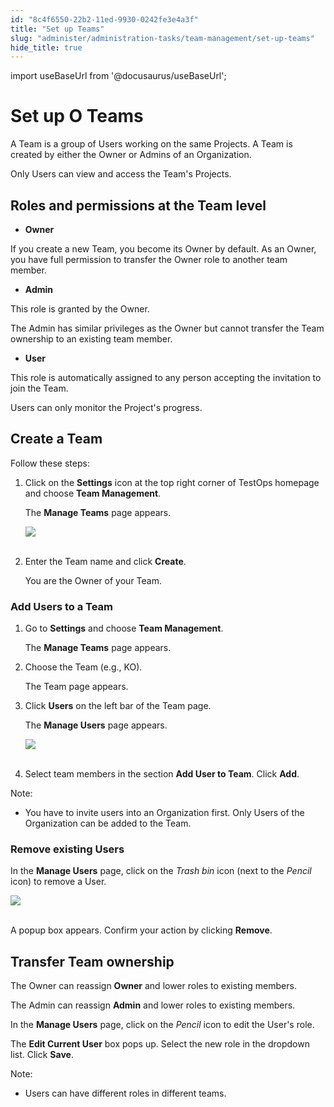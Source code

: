 ```yaml
---
id: "8c4f6550-22b2-11ed-9930-0242fe3e4a3f"
title: "Set up Teams"
slug: "administer/administration-tasks/team-management/set-up-teams"
hide_title: true
---
```

import useBaseUrl from '@docusaurus/useBaseUrl';


# <a id="id" class="anchor_top_offset"/><a id="ariaid-title1" class="anchor_top_offset"/>Set up O Teams

<p xmlns="http://www.w3.org/1999/xhtml" className="p">A Team is a group of Users working on the same Projects. A Team   is created by either the Owner or Admins of an Organization.</p> 
<p xmlns="http://www.w3.org/1999/xhtml" className="p">Only Users can view and access the Team's Projects.</p> 
    

## <a id="id_1" class="anchor_top_offset"/>Roles and permissions at the Team level

    
      
<ul xmlns="http://www.w3.org/1999/xhtml" className="ul">   <li className="li">     <strong className="ph b">Owner</strong>   </li> </ul> 
      
<p xmlns="http://www.w3.org/1999/xhtml" className="p">If you create a new Team, you become its Owner by default. As an   Owner, you have full permission to transfer the Owner role to   another team member.</p> 
      
<ul xmlns="http://www.w3.org/1999/xhtml" className="ul">   <li className="li">     <strong className="ph b">Admin</strong>   </li> </ul> 
      
<p xmlns="http://www.w3.org/1999/xhtml" className="p">This role is granted by the Owner.</p> 
      
<p xmlns="http://www.w3.org/1999/xhtml" className="p">The Admin has similar privileges as the Owner but cannot   transfer the Team ownership to an existing team member.</p> 
      
<ul xmlns="http://www.w3.org/1999/xhtml" className="ul">   <li className="li">     <strong className="ph b">User</strong>   </li> </ul> 
      
<p xmlns="http://www.w3.org/1999/xhtml" className="p">This role is automatically assigned to any person accepting the   invitation to join the Team.</p> 
      
<p xmlns="http://www.w3.org/1999/xhtml" className="p">Users can only monitor the Project's progress.</p> 
    
  
    

## <a id="id_2" class="anchor_top_offset"/>Create a Team

    
      
<p xmlns="http://www.w3.org/1999/xhtml" className="p">Follow these steps:</p> 
      
<ol xmlns="http://www.w3.org/1999/xhtml" className="ol">   <li className="li">     <p className="p">Click on the <strong className="ph b">Settings</strong> icon at the top right       corner of TestOps homepage and choose <strong className="ph b">Team         Management</strong>.</p>     <p className="p">The <strong className="ph b">Manage Teams</strong> page appears.</p>     <p className="p">       <img className="image" src={useBaseUrl("https://github.com/katalon-studio/docs-images/raw/master/katalon-analytics/docs/testops-revamp-june-setup-team/kt-june-create-team-2.png")} /><br /><br />     </p>   </li>   <li className="li">     <p className="p">Enter the Team name and click <strong className="ph b">Create</strong>.</p>     <p className="p">You are the Owner of your Team.</p>   </li> </ol> 
    
          

### <a id="id_3" class="anchor_top_offset"/>Add Users to a Team

<ol xmlns="http://www.w3.org/1999/xhtml" className="ol"><li className="li">     <p className="p">Go to <strong className="ph b">Settings</strong> and choose <strong className="ph b">Team Management</strong>.</p>     <p className="p">The <strong className="ph b">Manage Teams</strong> page appears.</p>   </li><li className="li">     <p className="p">Choose the Team (e.g., KO).</p>     <p className="p">The Team page appears.</p>   </li><li className="li">     <p className="p">Click <strong className="ph b">Users</strong> on the left bar of the Team page.</p>     <p className="p">The <strong className="ph b">Manage Users</strong> page appears.</p>     <p className="p"> <img className="image" src={useBaseUrl("https://github.com/katalon-studio/docs-images/raw/master/katalon-analytics/docs/testops-revamp-june-setup-team/kt-june-create-team-3.png")} /><br /><br />     </p>   </li><li className="li">     <p className="p">Select team members in the section <strong className="ph b">Add User to Team</strong>. Click <strong className="ph b">Add</strong>.</p>   </li></ol> 
<div xmlns="http://www.w3.org/1999/xhtml" className="note note note_note"><span className="note__title">Note:</span> 
  <ul className="ul"><li className="li">
      <p className="p">You have to invite users into an Organization first. Only Users of the Organization can be added to the Team.</p>
    </li></ul>
</div>
      

### <a id="id_4" class="anchor_top_offset"/>Remove existing Users

      
        
<p xmlns="http://www.w3.org/1999/xhtml" className="p">In the <strong className="ph b">Manage Users</strong> page, click on the   <em className="ph i">Trash bin</em> icon (next to the <em className="ph i">Pencil</em> icon) to   remove a User.</p> 
        
<p xmlns="http://www.w3.org/1999/xhtml" className="p">   <img className="image" src={useBaseUrl("https://github.com/katalon-studio/docs-images/raw/master/katalon-analytics/docs/testops-revamp-june-setup-team/kt-june-create-team-4.png")} /><br /><br /> </p> 
        
<p xmlns="http://www.w3.org/1999/xhtml" className="p">A popup box appears. Confirm your action by clicking   <strong className="ph b">Remove</strong>.</p> 
      
    

## <a id="id_5" class="anchor_top_offset"/>Transfer Team ownership

<p xmlns="http://www.w3.org/1999/xhtml" className="p">The Owner can reassign <strong className="ph b">Owner</strong> and lower roles to existing members.</p> 
<p xmlns="http://www.w3.org/1999/xhtml" className="p">The Admin can reassign <strong className="ph b">Admin</strong> and lower roles to existing members.</p> 
<p xmlns="http://www.w3.org/1999/xhtml" className="p">In the <strong className="ph b">Manage Users</strong> page, click on the <em className="ph i">Pencil</em> icon to edit the User's role.</p> 
<p xmlns="http://www.w3.org/1999/xhtml" className="p">The <strong className="ph b">Edit Current User</strong> box pops up. Select the new role in the dropdown list. Click <strong className="ph b">Save</strong>.</p> 
<div xmlns="http://www.w3.org/1999/xhtml" className="note note note_note"><span className="note__title">Note:</span> 
  <ul className="ul"><li className="li">
      <p className="p">Users can have different roles in different teams.</p>
    </li></ul>
</div>
